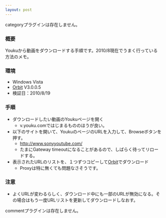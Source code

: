 ```yaml
---
layout: post
---
```

<p><span class="error">categoryプラグインは存在しません。</span></p>
<h3>概要</h3>
<p>Youkuから動画をダウンロードする手順です。2010/8現在でうまく行っている方法のメモ。</p>
<h3>環境</h3>
<ul>
<li>Windows Vista</li>
<li><a href="http://www.orbitdownloader.com/">Orbit</a> V3.0.0.5</li>
<li>検証日：2010/8/19</li>
</ul>
<h3>手順</h3>
<ul>
<li>ダウンロードしたい動画のYoukuページを開く<ul>
<li>v.youku.comではじまるもののほうが良い。</li>
</ul>
<li>以下のサイトを開いて、YoukuのページのURLを入力して、Browseボタンを押す。<ul>
<li><a href="http://www.sonyyoutube.com/">http://www.sonyyoutube.com/</a></li>
<li>たまにGateway timeoutになることがあるので、しばらく待ってリロードする。</li>
</ul>
<li>表示されたURLのリストを、１つずつコピーして<a href="http://www.orbitdownloader.com/">Orbit</a>でダウンロード<ul>
<li>Proxyは特に無くても問題なさそうです。</li>
</ul>
</ul>
<h3>注意</h3>
<ul>
<li>よくURLが変わるらしく、ダウンロード中にも一部のURLが無効になる。その場合はもう一度URLリストを更新してダウンロードしなおす。</li>
</ul>
<p><span class="error">commentプラグインは存在しません。</span> </p>
